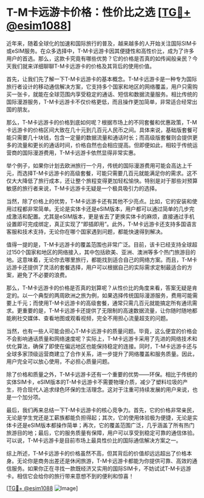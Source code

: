 # T-M卡远游卡价格：性价比之选 [[TG💪+ @esim1088](https://t.me/s/esim1088)]

近年来，随着全球化的加速和国际旅行的普及，越来越多的人开始关注国际SIM卡或eSIM服务。在众多选择中，T-M卡远游卡因其便捷性和高性价比，成为了许多用户的首选。那么，这款卡究竟有哪些优势？它的价格是否真的如传闻般亲民？今天我们就来详细聊聊T-M卡远游卡的价格及其背后的使用价值。

首先，让我们先了解一下T-M卡远游卡的基本概念。T-M卡远游卡是一种专为国际旅行者设计的移动通信解决方案，它支持多个国家和地区的网络覆盖，用户只需购买一张卡，就能在全球范围内享受稳定的通话、短信和数据流量服务。相比传统的国际漫游服务，T-M卡远游卡不仅价格更低，而且操作更加简单，非常适合经常出国的朋友。

那么，T-M卡远游卡的价格到底如何呢？根据市场上的不同套餐和优惠政策，T-M卡远游卡的价格区间大致在几十元到几百元人民币之间。具体来说，基础版套餐可能只需要几十块钱，包含一定量的数据流量和通话时长；而高级版套餐则会提供更多的流量和更长的通话时间，价格自然也会相应提高。但即便如此，相较于传统运营商的国际漫游费用，T-M卡远游卡依然显得非常实惠。

举个例子，如果你计划去欧洲旅行一个月，传统的国际漫游费用可能会高达上千元，而选择T-M卡远游卡的高级套餐，可能只需要几百元就能满足你的需求。这不仅大大降低了旅行成本，还让整个旅程变得更加轻松愉快。特别是对于那些对预算敏感的旅行者来说，T-M卡远游卡无疑是一个极具吸引力的选择。

当然，除了价格上的优势，T-M卡远游卡还有其他不少亮点。比如，它的安装和使用过程都非常简单。无论是实体卡还是eSIM版本，用户都可以通过简单的几步完成激活和配置。尤其是eSIM版本，更是省去了更换实体卡的麻烦，直接通过手机设置即可完成绑定，真正实现了“即插即用”。此外，T-M卡远游卡还支持多国语言客服和技术支持，无论你在哪个国家遇到问题，都能快速得到解决。

值得一提的是，T-M卡远游卡的覆盖范围也非常广泛。目前，该卡已经支持全球超过150个国家和地区的网络接入，其中包括欧美、亚洲、澳洲等多个热门旅游目的地。这意味着，无论你去哪里旅行，都能找到适合自己的网络方案。而且，T-M卡远游卡还提供了灵活的套餐选择，用户可以根据自己的实际需求定制最适合的方案，避免了不必要的浪费。

那么，T-M卡远游卡的价格是否真的划算呢？从性价比的角度来看，答案无疑是肯定的。以一个典型的两周欧洲之旅为例，如果选择传统国际漫游服务，费用可能需要上千元；而使用T-M卡远游卡的高级套餐，通常只需几百元就能搞定所有通讯需求。更重要的是，T-M卡远游卡还提供了无限制的高速数据流量，让你随时随地都能刷社交媒体、查看地图或观看视频，完全不用担心流量超支的问题。

当然，也有一些人可能会担心T-M卡远游卡的质量问题。毕竟，这么便宜的价格会不会影响通话质量和网络速度呢？实际上，T-M卡远游卡采用了先进的网络技术和优化算法，确保了即使在偏远地区也能保持稳定的连接。同时，T-M卡远游卡还与全球多家顶级运营商建立了合作关系，进一步提升了网络覆盖和服务质量。因此，用户完全可以放心使用，不必担心质量问题。

除了价格和质量之外，T-M卡远游卡还有一个重要的优势——环保。相比于传统的实体SIM卡，eSIM版本的T-M卡远游卡不需要物理介质，减少了塑料垃圾的产生，符合现代人追求绿色环保的生活理念。这对于注重可持续发展的用户来说，也是一个加分项。

最后，我们再来总结一下T-M卡远游卡的核心竞争力。首先，它的价格非常亲民，无论是学生党还是工薪族都能负担得起；其次，它的使用体验极为便捷，无论是实体卡还是eSIM版本都操作简单；再次，它的覆盖范围广泛，几乎涵盖了所有热门旅游目的地；最后，它的服务质量有保障，用户可以享受到稳定可靠的通信体验。可以说，T-M卡远游卡是目前市场上最具性价比的国际通信解决方案之一。

综上所述，T-M卡远游卡的价格虽然不高，但其背后的价值却远远超出了价格本身。无论你是商务出差还是休闲旅游，T-M卡远游卡都能为你提供可靠、高效的通信服务。如果你正在寻找一款既经济又实用的国际SIM卡，不妨试试T-M卡远游卡。相信它会给你的旅行带来意想不到的便利和惊喜！

[[TG💪+ @esim1088](https://t.me/s/esim1088) ![Image](https://i.postimg.cc/4NQfJmqS/Snipaste-2025-05-13-00-14-12.png)]